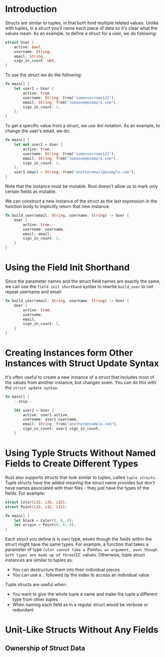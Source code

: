 # Introduction
Structs are similar to tuples, in that both hold multiple related values. Unlike with tuples, in a struct you'll name each piece of data so it's clear what the values mean. As an example, to define a struct for a user, we do  following:

```rust
struct User {
    active: bool,
    username: String,
    email: String,
    sign_in_count: u64,
}
```

To use the struct we do the following:

```rust
fn main() {
    let user1 = User {
        active: true,
        username: String::from("someusername123"),
        email: String::from("someone@example.com"),
        sign_in_count: 1,
    };
}
```

To get a specific value from a struct, we use dot notation. As an example, to change the user's email, we do:

```rust
fn main() {
    let mut user1 = User {
        active: true,
        username: String::from("someusername123"),
        email: String::from("someone@example.com"),
        sign_in_count: 1,
    };
    user1.email = String::from("anotheremail@example.com");
}

```

Note that the instance must be mutable. Rust doesn't allow us to mark only certain fields as mutable.

We can construct a new instance of the struct as the last expression in the function body to implicitly return that new instance.

```rust
fn build_user(email: String, username: String) -> User {
    User {
        active: true,
        username: username,
        email: email,
        sign_in_count: 1,
    }
}
```
# Using the Field Init Shorthand
Since the parameter names and the struct field names are exactly the same, we can use the `field init shorthand` syntax to rewrite `build_user` to not repeat username and email:

```rust
fn build_user(email: String, username: String) -> User {
    User {
        active: true,
        username,
        email,
        sign_in_count: 1,
    }
}
```

# Creating Instances form Other Instances with Struct Update Syntax
It's often useful to create a new instance of a struct that includes most of the values from another instance, but changes soem. You can do this with the `struct update syntax`.

```rust
fn main() {
    --snip--

    let user2 = User {
        active: user1.active,
        username: user1.username,
        email: String::from("another@example.com"),
        sign_in_count: user1.sign_in_count,
    }
```

# Using Typle Structs Without Named Fields to Create Different Types
Rust also supports structs that look similar to tuples, called `tuple structs`. Tuple structs have the added meaning the struct name provides but don't have names associated with their files - they just have the types of the fields. For example:

```rust
struct Color(i32, i32, i32);
struct Point(i32, i32, i32);

fn main() {
    let black = Color(0, 0, 0);
    let origin = Point(0, 0, 0);
}
```

Each struct you define is is own type, eeven though the fields within the struct might have the same types. For example, a function that takes a parameter of type `Color cannot take a `Point` as an argument, even though both types are made up of three `i32` values. Otherwise, tuple struct instances are similar to tuples as:
* You can destructure them into their individual pieces
* You can use a `.` followed by the index to access an individual value

Tuple structs are useful when:
* You want to give the whole tuple a name and make the tuple a different type from other tuples
* When naming each field as in a regular struct would be verbose or redundant

# Unit-Like Structs Without Any Fields











## Ownership of Struct Data



















